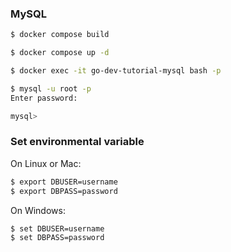### MySQL

```bash
$ docker compose build
```
```bash
$ docker compose up -d
```
```bash
$ docker exec -it go-dev-tutorial-mysql bash -p
```
```bash
$ mysql -u root -p
Enter password: 

mysql>
```

### Set environmental variable
On Linux or Mac:
```bash
$ export DBUSER=username
$ export DBPASS=password
```
On Windows:
```bash
$ set DBUSER=username
$ set DBPASS=password
```
